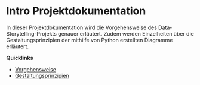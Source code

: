 # Intro Projektdokumentation

In dieser Projektdokumentation wird die Vorgehensweise des Data-Storytelling-Projekts genauer erläutert. Zudem werden Einzelheiten über die Gestaltungsprinzipien der mithilfe von Python erstellten Diagramme erläutert.

<!-- :::{note}
Here is a note!
:::

And here is a code block:

```
e = mc^2
``` -->

**Quicklinks**
- [Vorgehensweise](vorgehensweise.md)
- [Gestaltungsprinzipien](gestaltungsprinzipien.md)